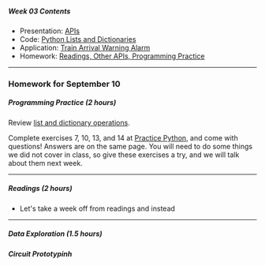 ##### Week 03 Contents
- Presentation: [APIs](readme.md)
- Code: [Python Lists and Dictionaries](python-lists.md)
- Application: [Train Arrival Warning Alarm](application.md)
- Homework: [Readings, Other APIs, Programming Practice](homework.md)

-----

### Homework for September 10

##### Programming Practice (2 hours)

Review [list and dictionary operations](python-lists.md).

Complete exercises 7, 10, 13, and 14 at [Practice Python](https://www.practicepython.org), and come with questions! Answers are on the same page. You will need to do some things we did not cover in class, so give these exercises a try, and we will talk about them next week.

-----

##### Readings (2 hours)

- Let's take a week off from readings and instead

-----

##### Data Exploration (1.5 hours)



##### Circuit Prototypinh
